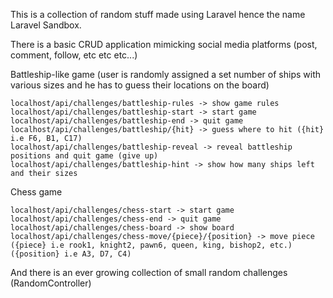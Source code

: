 This is a collection of random stuff made using Laravel hence the name Laravel Sandbox.

There is a basic CRUD application mimicking social media platforms (post, comment, follow, etc etc etc...)

Battleship-like game (user is randomly assigned a set number of ships with various sizes and he has to guess their locations on the board)

    localhost/api/challenges/battleship-rules -> show game rules
    localhost/api/challenges/battleship-start -> start game
    localhost/api/challenges/battleship-end -> quit game
    localhost/api/challenges/battleship/{hit} -> guess where to hit ({hit} i.e F6, B1, C17)
    localhost/api/challenges/battleship-reveal -> reveal battleship positions and quit game (give up)
    localhost/api/challenges/battleship-hint -> show how many ships left and their sizes

Chess game

    localhost/api/challenges/chess-start -> start game
    localhost/api/challenges/chess-end -> quit game
    localhost/api/challenges/chess-board -> show board
    localhost/api/challenges/chess-move/{piece}/{position} -> move piece ({piece} i.e rook1, knight2, pawn6, queen, king, bishop2, etc.) ({position} i.e A3, D7, C4)

And there is an ever growing collection of small random challenges (RandomController)
